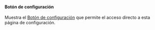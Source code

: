 #### Botón de configuración
Muestra el [Botón de configuración](/buttons#button_config) que permite el acceso directo a esta página de configuración.